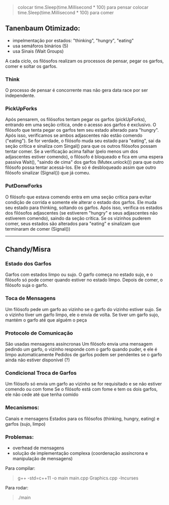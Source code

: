 > colocar time.Sleep(time.Millisecond * 100) para pensar
> colocar time.Sleep(time.Millisecond * 100) para comer

## Tanenbaum Otimizado:
- impelmentação por estados: "thinking", "hungry", "eating"
- usa semáforos binários (5)
- usa Sinais (Wait Groups)

A cada ciclo, os filósofos realizam os processos de pensar, pegar os garfos, comer e soltar os garfos.
### Think
O processo de pensar é concorrente mas não gera data race por ser independente.
### PickUpForks
Após pensarem, os filósofos tentam pegar os garfos (pickUpForks), entrando em uma seção crítica, onde o acesso aos garfos é exclusivo.
O filósofo que tenta pegar os garfos tem seu estado alterado para "hungry".
Após isso, verificamos se ambos adjascentes não estão comendo ("eating"). Se for verdade, o filósofo muda seu estado para "eating", sai da seção crítica e sinaliza com Singal() para que os outros filósofos possam tentar comer.
Se a verificação acima falhar (pelo menos um dos adjascentes estiver comendo), o filósofo é bloqueado e fica em uma espera passiva Wait(), "saindo de cima" dos garfos (Mutex.unlock()) para que outro filósofo possa tentar acessá-los. Ele só é desbloqueado assim que outro filósofo sinalizar (Signal()) que já comeu.
### PutDonwForks
O filósofo que estava comendo entra em uma seção crítica para evitar condição de corrida e somente ele alterar o estado dos garfos. Ele muda seu estado para thinking, soltando os garfos. Após isso, verifica os estados dos filósofos adjascentes (se estiverem "hungry" e seus adjascentes não estiverem comendo), saindo da seção crítica. Se os vizinhos puderem comer, seus estados são alterados para "eating" e sinalizam que terminaram de comer (Signal()) 
___

## Chandy/Misra

### Estado dos Garfos
Garfos com estados limpo ou sujo. O garfo começa no estado sujo, e o filósofo só pode comer quando estiver no estado limpo. 
Depois de comer, o filósofo suja o garfo.

### Toca de Mensagens
Um filósofo pede um garfo ao vizinho se o garfo do vizinho estiver sujo.
Se o vizinho tiver um garfo limpo, ele o envia de volta.
Se tiver um garfo sujo, mantém o garfo até que alguém o peça

### Protocolo de Comunicação
São usadas mensagens assíncronas
Um filósofo envia uma mensagem pedindo um garfo, o vizinho responde com o garfo quando puder, e ele é limpo automaticamente
Pedidos de garfos podem ser pendentes se o garfo ainda não estiver disponível (?)

### Condicional Troca de Garfos
Um filósofo só envia um garfo ao vizinho se for requisitado e se não estiver comendo ou com fome
Se o filósofo está com fome e tem os dois garfos, ele não cede até que tenha comido


### Mecanismos:
Canais e mensagens
Estados para os filósofos (thinking, hungry, eating) e garfos (sujo, limpo)

### Problemas:
- overhead de mensagens
- solução de implementação complexa (coordenação assíncrona e manipulação de mensagens)


Para compilar:
> g++ -std=c++11 -o main main.cpp Graphics.cpp -lncurses

Para rodar:
> ./main